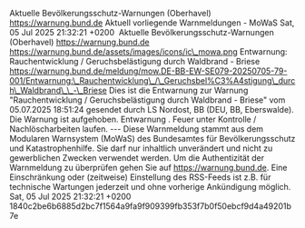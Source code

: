 Aktuelle Bevölkerungsschutz-Warnungen (Oberhavel) https://warnung.bund.de Aktuell vorliegende Warnmeldungen - MoWaS Sat, 05 Jul 2025 21:32:21 +0200 ![]() Aktuelle Bevölkerungsschutz-Warnungen (Oberhavel) https://warnung.bund.de https://warnung.bund.de/assets/images/icons/ic\_mowa.png Entwarnung: Rauchentwicklung / Geruchsbelästigung durch Waldbrand - Briese https://warnung.bund.de/meldung/mow.DE-BB-EW-SE079-20250705-79-001/Entwarnung:\_Rauchentwicklung\_/\_Geruchsbel%C3%A4stigung\_durch\_Waldbrand\_\_-\_Briese Dies ist die Entwarnung zur Warnung "Rauchentwicklung / Geruchsbelästigung durch Waldbrand - Briese" vom 05.07.2025 18:51:24 gesendet durch LS Nordost, BB (DEU, BB, Eberswalde). Die Warnung ist aufgehoben. Entwarnung . Feuer unter Kontrolle / Nachlöscharbeiten laufen. ---
Diese Warnmeldung stammt aus dem Modularen Warnsystem (MoWaS) des Bundesamtes für Bevölkerungsschutz und Katastrophenhilfe.
Sie darf nur inhaltlich unverändert und nicht zu gewerblichen Zwecken verwendet werden.
Um die Authentizität der Warnmeldung zu überprüfen gehen Sie auf https://warnung.bund.de.
Eine Einschränkung oder (zeitweise) Einstellung des RSS-Feeds ist z.B. für technische Wartungen jederzeit und ohne vorherige Ankündigung möglich. Sat, 05 Jul 2025 21:32:21 +0200 1840c2be6b6885d2bc7f1564a9fa9f909399fb353f7b0f50ebcf9d4a49201b7e
